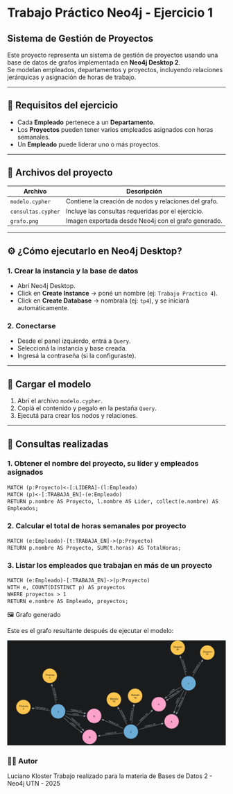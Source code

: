 # Trabajo Práctico Neo4j - Ejercicio 1  
## Sistema de Gestión de Proyectos

Este proyecto representa un sistema de gestión de proyectos usando una base de datos de grafos implementada en **Neo4j Desktop 2**.  
Se modelan empleados, departamentos y proyectos, incluyendo relaciones jerárquicas y asignación de horas de trabajo.

---

## 📌 Requisitos del ejercicio

- Cada **Empleado** pertenece a un **Departamento**.
- Los **Proyectos** pueden tener varios empleados asignados con horas semanales.
- Un **Empleado** puede liderar uno o más proyectos.

---

## 📂 Archivos del proyecto

| Archivo              | Descripción                                                  |
|----------------------|--------------------------------------------------------------|
| `modelo.cypher`      | Contiene la creación de nodos y relaciones del grafo.        |
| `consultas.cypher`   | Incluye las consultas requeridas por el ejercicio.           |
| `grafo.png`| Imagen exportada desde Neo4j con el grafo generado.         |

---

## ⚙️ ¿Cómo ejecutarlo en Neo4j Desktop?

### 1. Crear la instancia y la base de datos
- Abrí Neo4j Desktop.
- Click en **Create Instance** → poné un nombre (ej: `Trabajo Practico 4`).
- Click en **Create Database** → nombrala (ej: `tp4`), y se iniciará automáticamente.

### 2. Conectarse
- Desde el panel izquierdo, entrá a `Query`.
- Seleccioná la instancia y base creada.
- Ingresá la contraseña (si la configuraste).

---

## 🚀 Cargar el modelo

1. Abrí el archivo `modelo.cypher`.
2. Copiá el contenido y pegalo en la pestaña `Query`.
3. Ejecutá para crear los nodos y relaciones.

---

## 🧪 Consultas realizadas

### 1. Obtener el nombre del proyecto, su líder y empleados asignados

```cypher
MATCH (p:Proyecto)<-[:LIDERA]-(l:Empleado)
MATCH (p)<-[:TRABAJA_EN]-(e:Empleado)
RETURN p.nombre AS Proyecto, l.nombre AS Lider, collect(e.nombre) AS Empleados;

```
### 2. Calcular el total de horas semanales por proyecto
```cypher
MATCH (e:Empleado)-[t:TRABAJA_EN]->(p:Proyecto)
RETURN p.nombre AS Proyecto, SUM(t.horas) AS TotalHoras;
```

### 3. Listar los empleados que trabajan en más de un proyecto
```cypher
MATCH (e:Empleado)-[:TRABAJA_EN]->(p:Proyecto)
WITH e, COUNT(DISTINCT p) AS proyectos
WHERE proyectos > 1
RETURN e.nombre AS Empleado, proyectos;
```
🖼️ Grafo generado

Este es el grafo resultante después de ejecutar el modelo:
<div align="center">
  <img src="grafo.png" alt="Grafo generado" width="800"/>
</div>

### 👨‍💻 Autor
Luciano Kloster
Trabajo realizado para la materia de Bases de Datos 2 - Neo4j
UTN - 2025
